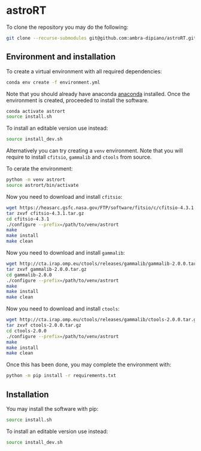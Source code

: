 # astroRT

To clone the repository you may do the following:

```bash
git clone --recurse-submodules git@github.com:ambra-dipiano/astroRT.git
```

## Environment and installation
To create a virtual environment with all required dependencies:

```bash
conda env create -f environment.yml
```

Note that you should already have anaconda [anaconda](https://www.anaconda.com/) installed. 
Once the environment is created, proceeded to install the software.

```bash
conda activate astrort
source install.sh
```

To install an editable version use instead:

```bash
source install_dev.sh
```

Alternatively you can try creating a `venv` environment. Note that you will require to install `cfitsio`, `gammalib` and `ctools` from source.

To cerate the environment:
```bash
python -m venv astrort
source astrort/bin/activate
```

Now you need to download and install `cfitsio`:
```bash
wget https://heasarc.gsfc.nasa.gov/FTP/software/fitsio/c/cfitsio-4.3.1.tar.gz
tar zxvf cfitsio-4.3.1.tar.gz
cd cfitsio-4.3.1
./configure --prefix=/path/to/venv/astrort
make
make install
make clean
```

Now you need to download and install `gammalib`:
```bash
wget http://cta.irap.omp.eu/ctools/releases/gammalib/gammalib-2.0.0.tar.gz
tar zxvf gammalib-2.0.0.tar.gz
cd gammalib-2.0.0
./configure --prefix=/path/to/venv/astrort
make
make install
make clean
```

Now you need to download and install `ctools`:
```bash
wget http://cta.irap.omp.eu/ctools/releases/gammalib/ctools-2.0.0.tar.gz
tar zxvf ctools-2.0.0.tar.gz
cd ctools-2.0.0
./configure --prefix=/path/to/venv/astrort
make
make install
make clean
```

Once this has been done, you may complete the environment with:

```bash
python -m pip install -r requirements.txt
```

## Installation
You may install the software with pip:

```bash
source install.sh
```

To install an editable version use instead:

```bash
source install_dev.sh
```
